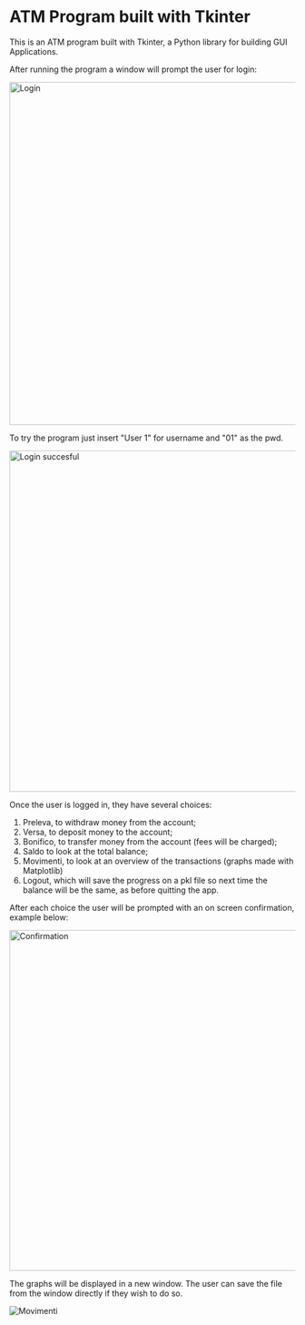 # ATM Program built with Tkinter   

This is an ATM program built with Tkinter, a Python library for building GUI Applications. 

After running the program a window will prompt the user for login:

<img width="603" alt="Login" src="https://github.com/Alex188dot/CorsoPython/assets/117444853/d2417158-c8aa-48f3-ae2a-d7334b6004c7">

To try the program just insert "User 1" for username and "01" as the pwd. 

<img width="600" alt="Login succesful" src="https://github.com/Alex188dot/CorsoPython/assets/117444853/bcaab7e7-4b59-40a0-a77a-cecaa25e4b54">

Once the user is logged in, they have several choices:  
1) Preleva, to withdraw money from the account;
2) Versa, to deposit money to the account;
3) Bonifico, to transfer money from the account (fees will be charged);
4) Saldo to look at the total balance;
5) Movimenti, to look at an overview of the transactions (graphs made with Matplotlib)
6) Logout, which will save the progress on a pkl file so next time the balance will be the same, as before quitting the app. 

After each choice the user will be prompted with an on screen confirmation, example below:

<img width="599" alt="Confirmation" src="https://github.com/Alex188dot/CorsoPython/assets/117444853/29a8b305-5749-43a6-8a3f-07d8dbb79395">

The graphs will be displayed in a new window. The user can save the file from the window directly if they wish to do so. 

![Movimenti](https://github.com/Alex188dot/CorsoPython/assets/117444853/0f856880-68e9-4855-ac99-c1720692ff52)
